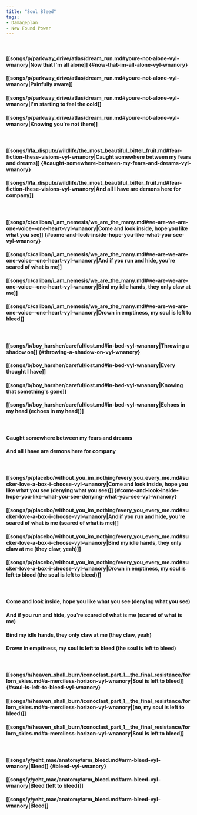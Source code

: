 ```yaml
---
title: "Soul Bleed"
tags:
- Damageplan
- New Found Power
---
```

&nbsp;
#### [[songs/p/parkway_drive/atlas/dream_run.md#youre-not-alone-vyl-wnanory|Now that I'm all alone]] {#now-that-im-all-alone-vyl-wnanory}
#### [[songs/p/parkway_drive/atlas/dream_run.md#youre-not-alone-vyl-wnanory|Painfully aware]]
#### [[songs/p/parkway_drive/atlas/dream_run.md#youre-not-alone-vyl-wnanory|I'm starting to feel the cold]]
#### [[songs/p/parkway_drive/atlas/dream_run.md#youre-not-alone-vyl-wnanory|Knowing you're not there]]
&nbsp;
#### [[songs/l/la_dispute/wildlife/the_most_beautiful_bitter_fruit.md#fear-fiction-these-visions-vyl-wnanory|Caught somewhere between my fears and dreams]] {#caught-somewhere-between-my-fears-and-dreams-vyl-wnanory}
#### [[songs/l/la_dispute/wildlife/the_most_beautiful_bitter_fruit.md#fear-fiction-these-visions-vyl-wnanory|And all I have are demons here for company]]
&nbsp;
#### [[songs/c/caliban/i_am_nemesis/we_are_the_many.md#we-are-we-are-one-voice--one-heart-vyl-wnanory|Come and look inside, hope you like what you see]] {#come-and-look-inside-hope-you-like-what-you-see-vyl-wnanory}
#### [[songs/c/caliban/i_am_nemesis/we_are_the_many.md#we-are-we-are-one-voice--one-heart-vyl-wnanory|And if you run and hide, you're scared of what is me]]
#### [[songs/c/caliban/i_am_nemesis/we_are_the_many.md#we-are-we-are-one-voice--one-heart-vyl-wnanory|Bind my idle hands, they only claw at me]]
#### [[songs/c/caliban/i_am_nemesis/we_are_the_many.md#we-are-we-are-one-voice--one-heart-vyl-wnanory|Drown in emptiness, my soul is left to bleed]]
&nbsp;
#### [[songs/b/boy_harsher/careful/lost.md#in-bed-vyl-wnanory|Throwing a shadow on]] {#throwing-a-shadow-on-vyl-wnanory}
#### [[songs/b/boy_harsher/careful/lost.md#in-bed-vyl-wnanory|Every thought I have]]
#### [[songs/b/boy_harsher/careful/lost.md#in-bed-vyl-wnanory|Knowing that something's gone]]
#### [[songs/b/boy_harsher/careful/lost.md#in-bed-vyl-wnanory|Echoes in my head (echoes in my head)]]
&nbsp;
#### Caught somewhere between my fears and dreams
#### And all I have are demons here for company
&nbsp;
#### [[songs/p/placebo/without_you_im_nothing/every_you_every_me.md#sucker-love-a-box-i-choose-vyl-wnanory|Come and look inside, hope you like what you see (denying what you see)]] {#come-and-look-inside-hope-you-like-what-you-see-denying-what-you-see-vyl-wnanory}
#### [[songs/p/placebo/without_you_im_nothing/every_you_every_me.md#sucker-love-a-box-i-choose-vyl-wnanory|And if you run and hide, you're scared of what is me (scared of what is me)]]
#### [[songs/p/placebo/without_you_im_nothing/every_you_every_me.md#sucker-love-a-box-i-choose-vyl-wnanory|Bind my idle hands, they only claw at me (they claw, yeah)]]
#### [[songs/p/placebo/without_you_im_nothing/every_you_every_me.md#sucker-love-a-box-i-choose-vyl-wnanory|Drown in emptiness, my soul is left to bleed (the soul is left to bleed)]]
&nbsp;
#### Come and look inside, hope you like what you see (denying what you see)
#### And if you run and hide, you're scared of what is me (scared of what is me)
#### Bind my idle hands, they only claw at me (they claw, yeah)
#### Drown in emptiness, my soul is left to bleed (the soul is left to bleed)
&nbsp;
#### [[songs/h/heaven_shall_burn/iconoclast_part_1__the_final_resistance/forlorn_skies.md#a-merciless-horizon-vyl-wnanory|Soul is left to bleed]] {#soul-is-left-to-bleed-vyl-wnanory}
#### [[songs/h/heaven_shall_burn/iconoclast_part_1__the_final_resistance/forlorn_skies.md#a-merciless-horizon-vyl-wnanory|(no, my soul is left to bleed)]]
#### [[songs/h/heaven_shall_burn/iconoclast_part_1__the_final_resistance/forlorn_skies.md#a-merciless-horizon-vyl-wnanory|Soul is left to bleed]]
&nbsp;
#### [[songs/y/yeht_mae/anatomy/arm_bleed.md#arm-bleed-vyl-wnanory|Bleed]] {#bleed-vyl-wnanory}
#### [[songs/y/yeht_mae/anatomy/arm_bleed.md#arm-bleed-vyl-wnanory|Bleed  (left to bleed)]]
#### [[songs/y/yeht_mae/anatomy/arm_bleed.md#arm-bleed-vyl-wnanory|Bleed]]
